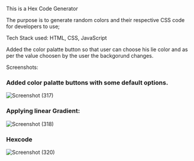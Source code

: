 This is a Hex Code Generator

The purpose is to generate random colors and their respective CSS code for developers to use;

Tech Stack used: HTML, CSS, JavaScript

Added the color palatte button so that user can choose his lie color and as per the value choosen by the user the backgorund changes.

Screenshots:

### Added color palatte buttons with some default options.

![Screenshot (317)](https://user-images.githubusercontent.com/80022302/215042505-f32155a9-1d46-4e44-9eb4-b9266ab445c7.png)

### Applying linear Gradient:

![Screenshot (318)](https://user-images.githubusercontent.com/80022302/215042771-5fdd376a-891e-4655-9b55-a6b9dcaf77de.png)

### Hexcode

![Screenshot (320)](https://user-images.githubusercontent.com/80022302/215043124-55a3caf7-39b5-49b7-83fd-52068c71580a.png)
